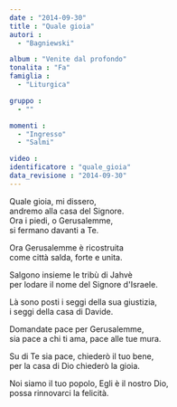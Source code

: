```yaml
---
date : "2014-09-30"
title : "Quale gioia"
autori : 
  - "Bagniewski"

album : "Venite dal profondo"
tonalita : "Fa"
famiglia : 
  - "Liturgica"

gruppo : 
  - ""

momenti : 
  - "Ingresso"
  - "Salmi"

video : 
identificatore : "quale_gioia"
data_revisione : "2014-09-30"
---
```

  
  
Quale gioia, mi dissero,  
andremo alla casa del Signore.   
Ora i piedi, o Gerusalemme,  
si fermano davanti a Te.  
  
  
Ora Gerusalemme è ricostruita   
come città salda, forte e unita.   
  
  
Salgono insieme le tribù di Jahvè   
per lodare il nome del Signore d'Israele.   
  
  
Là sono posti i seggi della sua giustizia,   
i seggi della casa di Davide.  
  
  
Domandate pace per Gerusalemme,   
sia pace a chi ti ama, pace alle tue mura.  
  
  
Su di Te sia pace, chiederò il tuo bene,   
per la casa di Dio chiederò la gioia.   
  
  
Noi siamo il tuo popolo, Egli è il nostro Dio,   
possa rinnovarci la felicità.   
  
